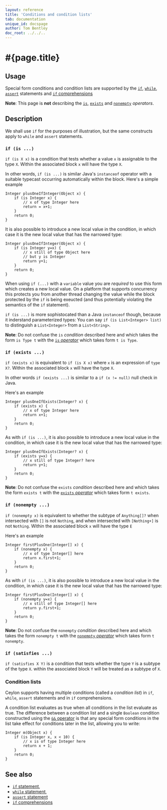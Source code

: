 ```yaml
---
layout: reference
title: 'Conditions and condition lists'
tab: documentation
unique_id: docspage
author: Tom Bentley
doc_root: ../../..
---
```


# #{page.title}

## Usage

Special form conditions and condition lists are supported 
by the 
[`if`](../if), 
[`while`](../while), 
[`assert`](../assert) statements and 
[`if` comprehensions](../../expression/comprehension)

**Note**: This page is **not** describing the 
[`is`](../../operator/is), 
[`exists`](../../operator/exists) and 
[`nonempty`](../../operator/nonempty)
 *operators*.

## Description

We shall use `if` for the purposes of illustration, but the same constructs 
apply to `while` and `assert` statements.

### `if (is ...)`

`if (is X x)` is a condition that tests whether a value `x` is 
assignable to the type `X`. Within the associated block `x` will have the 
type `X`.

In other words, `if (is ...)` is similar Java's `instanceof` operator
with a suitable typecast occurring automatically within the block. 
Here's a simple example

<!-- try: -->
    Integer plusOneIfInteger(Object x) {
        if (is Integer x) {
            // x of type Integer here
            return = x+1;
        }
        return 0;
    } 

It is also possible to introduce a new local value in the condition, in 
which case it is the new local value that has the narrowed type:

<!-- try: -->
    Integer plusOneIfInteger(Object x) {
        if (is Integer y=x) {
            // x still of type Object here
            // but y is Integer
            return y+1;
        }
        return 0;
    } 

When using `if (...)` with a `variable` value you are *required*
to use this form which creates a new local value. On a platform that 
supports concurrency this protects you from another thread changing 
the value while the block protected by the `if` is being exeucted 
(and thus potentially violating the semantics of the `if` statement).

`if (is ...)` is more sophistocated than a Java `instanceof` though, 
because it inderstand parameterized types: You can say 
`if (is List<Integer> list)` to distinguish a `List<Integer>` from a 
`List<String>`.

**Note**: Do not confuse the `is` *condition* described here and which takes 
the form `is Type t` with the [`is` *operator*](../../operator/is) which 
takes form `t is Type`.


### `if (exists ...)`

`if (exists x)` is equivalent to `if (is X x)` where `x` is an expression 
of `type X?`. Within the associated block `x` will have the type `X`.

In other words `if (exists ...)` is similar to a `if (x != null)` null check in 
Java.

Here's an example

<!-- try: -->
    Integer plusOneIfExists(Integer? x) {
        if (exists x) {
            // x of type Integer here
            return x+1;
        }
        return 0;
    } 

As with `if (is ...)`, it is also possible to introduce a new local 
value in the condition, in  which case it is the new local 
value that has the narrowed type:

<!-- try: -->
    Integer plusOneIfExists(Integer? x) {
        if (exists y=x) {
            // x still of type Integer? here
            return y+1;
        }
        return 0;
    } 

**Note**: Do not confuse the `exists` *condition* described here 
and which takes the form `exists t` with the 
[`exists` *operator*](../../operator/exists) which 
takes form `t exists`.

### `if (nonempty ...)`

`if (nonempty x)` is equivalent to whether the subtype of `Anything[]?` when 
intersected with `[]`  is not `Nothing`, and when intersected with 
`[Nothing+]` is not `Nothing`. Within 
the associated block `x` will have the type `E`

Here's an example

<!-- try: -->
    Integer firstPlusOne(Integer[] x) {
        if (nonempty x) {
            // x of type Integer[] here
            return x.first+1;
        }
        return 0;
    } 

As with `if (is ...)`, it is also possible to introduce a new local 
value in the condition, in which case it is the new local value
that has the narrowed type:

<!-- try: -->
    Integer firstPlusOne(Integer[] x) {
        if (nonempty y=x) {
            // x still of type Integer[] here
            return y.first+1;
        }
        return 0;
    } 

**Note**: Do not confuse the `nonempty` *condition* described here 
and which takes the form `nonempty t` with the 
[`nonempty` *operator*](../../operator/nonempty) which 
takes form `t nonempty`.

### `if (satisfies ...)`

<!-- m-later -->

`if (satisfies X Y)` is a condition that tests whether the type `Y` is a 
subtype of the type `X`. within the associated block `Y` will be treated 
as a subtype of `X`.

### Condition lists

Ceylon supports having multiple conditions (called a *condition list*) 
in `if`, `while`, `assert` statements and in `if` comprehensions. 

A condition list evaluates as true when all conditions in the list evaluate as 
true. The difference between a 
condition list and a single `Boolean` condition constructed using the 
[`&&` operator](../../operator/and/)
is that any special form conditions in the list take effect for conditions 
later in the list, allowing you to write:

<!-- try: -->
    Integer m(Object x) {
        if (is Integer x, x < 10) {
            // x is of type Integer here
            return x + 1;
        }
        return 0;
    }

## See also

* [`if` statement](../if), 
* [`while` statement](../while), 
* [`assert` statement](../assert) 
* [`if` comprehensions](../../expression/comprehension)
<!-- TODO 
* [condition lists](#{site.urls.spec_current}#TODO) 
in the Ceylon spec 
-->
